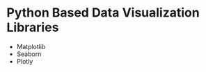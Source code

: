 # Python Based Data Visualization Libraries
<ul>
<li>Matplotlib</li>
<li>Seaborn</li>
<li>Plotly</li>
